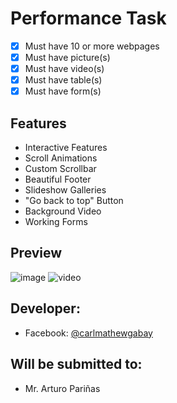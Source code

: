 # Performance Task
- [x]  Must have 10 or more webpages
- [x]  Must have picture(s)
- [x]  Must have video(s)
- [x]  Must have table(s)
- [x]  Must have form(s)

## Features
- Interactive Features
- Scroll Animations
- Custom Scrollbar
- Beautiful Footer
- Slideshow Galleries
- "Go back to top" Button
- Background Video
- Working Forms

## Preview

![image](https://github.com/CarlM-69/Peta--2/assets/73862565/15428fcd-6555-45e8-8f1e-b51d26387830)
![video](https://github.com/CarlM-69/Peta--2/assets/73862565/8c02bfbd-eae7-40fd-ac27-d97935fb3ccc)


## Developer:

- Facebook: [@carlmathewgabay](https://www.facebook.com/carlmathewgabay)

## Will be submitted to:

- Mr. Arturo Pariñas

